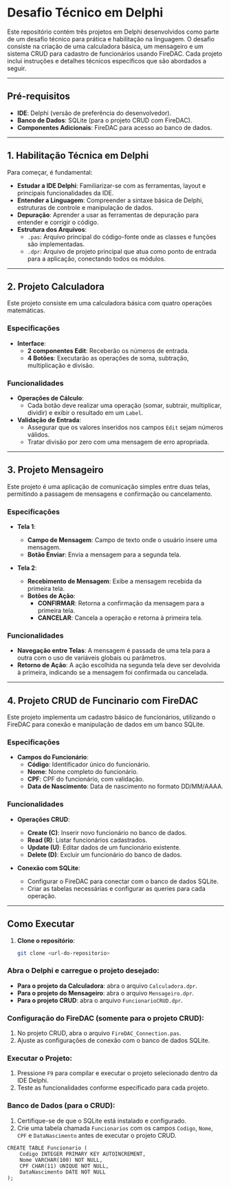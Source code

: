 # Desafio Técnico em Delphi

Este repositório contém três projetos em Delphi desenvolvidos como parte de um desafio técnico para prática e habilitação na linguagem. O desafio consiste na criação de uma calculadora básica, um mensageiro e um sistema CRUD para cadastro de funcionários usando FireDAC. Cada projeto inclui instruções e detalhes técnicos específicos que são abordados a seguir.

---

## Pré-requisitos

- **IDE**: Delphi (versão de preferência do desenvolvedor).
- **Banco de Dados**: SQLite (para o projeto CRUD com FireDAC).
- **Componentes Adicionais**: FireDAC para acesso ao banco de dados.

---

## 1. Habilitação Técnica em Delphi

Para começar, é fundamental:
- **Estudar a IDE Delphi**: Familiarizar-se com as ferramentas, layout e principais funcionalidades da IDE.
- **Entender a Linguagem**: Compreender a sintaxe básica de Delphi, estruturas de controle e manipulação de dados.
- **Depuração**: Aprender a usar as ferramentas de depuração para entender e corrigir o código.
- **Estrutura dos Arquivos**:
  - `.pas`: Arquivo principal do código-fonte onde as classes e funções são implementadas.
  - `.dpr`: Arquivo de projeto principal que atua como ponto de entrada para a aplicação, conectando todos os módulos.

---

## 2. Projeto Calculadora

Este projeto consiste em uma calculadora básica com quatro operações matemáticas. 

### Especificações
- **Interface**:
  - **2 componentes Edit**: Receberão os números de entrada.
  - **4 Botões**: Executarão as operações de soma, subtração, multiplicação e divisão.

### Funcionalidades
- **Operações de Cálculo**: 
  - Cada botão deve realizar uma operação (somar, subtrair, multiplicar, dividir) e exibir o resultado em um `Label`.
- **Validação de Entrada**:
  - Assegurar que os valores inseridos nos campos `Edit` sejam números válidos.
  - Tratar divisão por zero com uma mensagem de erro apropriada.

---

## 3. Projeto Mensageiro

Este projeto é uma aplicação de comunicação simples entre duas telas, permitindo a passagem de mensagens e confirmação ou cancelamento.

### Especificações
- **Tela 1**:
  - **Campo de Mensagem**: Campo de texto onde o usuário insere uma mensagem.
  - **Botão Enviar**: Envia a mensagem para a segunda tela.

- **Tela 2**:
  - **Recebimento de Mensagem**: Exibe a mensagem recebida da primeira tela.
  - **Botões de Ação**:
    - **CONFIRMAR**: Retorna a confirmação da mensagem para a primeira tela.
    - **CANCELAR**: Cancela a operação e retorna à primeira tela.

### Funcionalidades
- **Navegação entre Telas**: A mensagem é passada de uma tela para a outra com o uso de variáveis globais ou parâmetros.
- **Retorno de Ação**: A ação escolhida na segunda tela deve ser devolvida à primeira, indicando se a mensagem foi confirmada ou cancelada.

---

## 4. Projeto CRUD de Funcinario com FireDAC

Este projeto implementa um cadastro básico de funcionários, utilizando o FireDAC para conexão e manipulação de dados em um banco SQLite.

### Especificações
- **Campos do Funcionário**:
  - **Código**: Identificador único do funcionário.
  - **Nome**: Nome completo do funcionário.
  - **CPF**: CPF do funcionário, com validação.
  - **Data de Nascimento**: Data de nascimento no formato DD/MM/AAAA.

### Funcionalidades
- **Operações CRUD**:
  - **Create (C)**: Inserir novo funcionário no banco de dados.
  - **Read (R)**: Listar funcionários cadastrados.
  - **Update (U)**: Editar dados de um funcionário existente.
  - **Delete (D)**: Excluir um funcionário do banco de dados.

- **Conexão com SQLite**:
  - Configurar o FireDAC para conectar com o banco de dados SQLite.
  - Criar as tabelas necessárias e configurar as queries para cada operação.

---

## Como Executar

1. **Clone o repositório**:
   ```bash
   git clone <url-do-repositorio>
   ```

### Abra o Delphi e carregue o projeto desejado:

- **Para o projeto da Calculadora**: abra o arquivo `Calculadora.dpr`.
- **Para o projeto do Mensageiro**: abra o arquivo `Mensageiro.dpr`.
- **Para o projeto CRUD**: abra o arquivo `FuncionarioCRUD.dpr`.

### Configuração do FireDAC (somente para o projeto CRUD):

1. No projeto CRUD, abra o arquivo `FireDAC_Connection.pas`.
2. Ajuste as configurações de conexão com o banco de dados SQLite.

### Executar o Projeto:

1. Pressione `F9` para compilar e executar o projeto selecionado dentro da IDE Delphi.
2. Teste as funcionalidades conforme especificado para cada projeto.

### Banco de Dados (para o CRUD):

1. Certifique-se de que o SQLite está instalado e configurado.
2. Crie uma tabela chamada `Funcionarios` com os campos `Codigo`, `Nome`, `CPF` e `DataNascimento` antes de executar o projeto CRUD.

``` Tabela
CREATE TABLE Funcionario (
    Codigo INTEGER PRIMARY KEY AUTOINCREMENT,
    Nome VARCHAR(100) NOT NULL,
    CPF CHAR(11) UNIQUE NOT NULL,
    DataNascimento DATE NOT NULL
);
```

